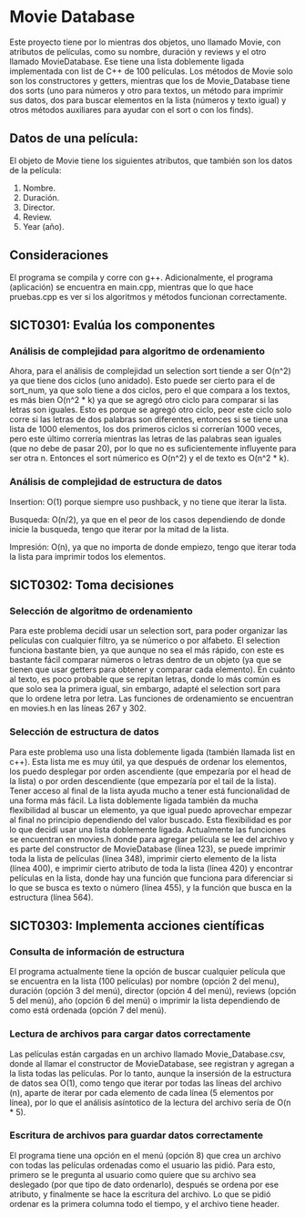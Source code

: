 # Movie Database
Este proyecto tiene por lo mientras dos objetos, uno llamado Movie, con atributos de películas, como su nombre, duración y reviews y el otro llamado MovieDatabase. Ese tiene una lista doblemente ligada implementada con list de C++ de 100 películas. Los métodos de Movie solo son los constructores y getters, mientras que los de Movie_Database tiene dos sorts (uno para números y otro para textos, un método para imprimir sus datos, dos para buscar elementos en la lista (números y texto igual) y otros métodos auxiliares para ayudar con el sort o con los finds). 

## Datos de una película:
El objeto de Movie tiene los siguientes atributos, que también son los datos de la película:
1. Nombre.
2. Duración.
3. Director.
4. Review.
5. Year (año).

## Consideraciones
El programa se compila y corre con g++. Adicionalmente, el programa (aplicación) se encuentra en main.cpp, mientras que lo que hace pruebas.cpp es ver si los algoritmos y métodos funcionan correctamente. 

## SICT0301: Evalúa los componentes
### Análisis de complejidad para algoritmo de ordenamiento
Ahora, para el análisis de complejidad un selection sort tiende a ser O(n^2) ya que tiene dos ciclos (uno anidado). Esto puede ser cierto para el de sort_num, ya que solo tiene a dos ciclos, pero el que compara a los textos, es más bien O(n^2 * k) ya que se agregó otro ciclo para comparar si las letras son iguales. Esto es porque se agregó otro ciclo, peor este ciclo solo corre si las letras de dos palabras son diferentes, entonces si se tiene una lista de 1000 elementos, los dos primeros ciclos si correrían 1000 veces, pero este último correría mientras las letras de las palabras sean iguales (que no debe de pasar 20), por lo que no es suficientemente influyente para ser otra n. Entonces el sort númerico es O(n^2) y el de texto es O(n^2 * k). 

### Análisis de complejidad de estructura de datos 
Insertion: O(1) porque siempre uso pushback, y no tiene que iterar la lista.  

Busqueda: O(n/2), ya que en el peor de los casos dependiendo de donde inicie la busqueda, tengo que iterar por la mitad de la lista.   

Impresión: O(n), ya que no importa de donde empiezo, tengo que iterar toda la lista para imprimir todos los elementos.

## SICT0302: Toma decisiones
### Selección de algoritmo de ordenamiento
Para este problema decidí usar un selection sort, para poder organizar las películas con cualquier filtro, ya se númerico o por alfabeto. El selection funciona bastante bien, ya que aunque no sea el más rápido, con este es bastante fácil comparar números o letras dentro de un objeto (ya que se tienen que usar getters para obtener y comparar cada elemento). En cuánto al texto, es poco probable que se repitan letras, donde lo más común es que solo sea la primera igual, sin embargo, adapté el selection sort para que lo ordene letra por letra. Las funciones de ordenamiento se encuentran en movies.h en las líneas 267 y 302.

### Selección de estructura de datos
Para este problema uso una lista doblemente ligada (también llamada list en c++). Esta lista me es muy útil, ya que después de ordenar los elementos, los puedo desplegar por orden ascendiente (que empezaría por el head de la lista) o por orden descendiente (que empezaría por el tail de la lista). Tener acceso al final de la lista ayuda mucho a tener está funcionalidad de una forma más fácil. La lista doblemente ligada también da mucha flexibilidad al buscar un elemento, ya que igual puedo aprovechar empezar al final no principio dependiendo del valor buscado. Esta flexibilidad es por lo que decidí usar una lista doblemente ligada. Actualmente las funciones se encuentran en movies.h donde para agregar película se lee del archivo y es parte del constructor de MovieDatabase (línea 123), se puede imprimir toda la lista de películas (línea 348), imprimir cierto elemento de la lista (línea 400), e imprimir cierto atributo de toda la lista (línea 420) y encontrar películas en la lista, donde hay una función que funciona para diferenciar si lo que se busca es texto o número (línea 455), y la función que busca en la estructura (línea 564).

## SICT0303: Implementa acciones científicas
### Consulta de información de estructura
El programa actualmente tiene la opción de buscar cualquier película que se encuentra en la lista (100 películas) por nombre (opción 2 del menu), duración (opción 3 del menú), director (opción 4 del menú), reviews (opción 5 del menú), año (opción 6 del menú) o imprimir la lista dependiendo de como está ordenada (opción 7 del menú).

### Lectura de archivos para cargar datos correctamente
Las películas están cargadas en un archivo llamado Movie_Database.csv, donde al llamar el constructor de MovieDatabase, see registran y agregan a la lista todas las películas. Por lo tanto, aunque la insersión de la estructura de datos sea O(1), como tengo que iterar por todas las líneas del archivo (n), aparte de iterar por cada elemento de cada línea (5 elementos por línea), por lo que el análisis asíntotico de la lectura del archivo sería de O(n * 5). 

### Escritura de archivos para guardar datos correctamente
El programa tiene una opción en el menú (opción 8) que crea un archivo con todas las películas ordenadas como el usuario las pidió. Para esto, primero se le pregunta al usuario como quiere que su archivo sea deslegado (por que tipo de dato ordenarlo), después se ordena por ese atributo, y finalmente se hace la escritura del archivo. Lo que se pidió ordenar es la primera columna todo el tiempo, y el archivo tiene header.
